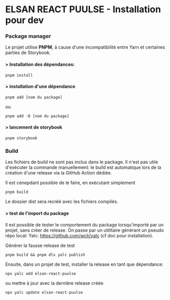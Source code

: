 # ELSAN REACT PUULSE - Installation pour dev

### Package manager
Le projet utilise **PNPM**, à cause d'une incompatibilité entre Yarn et certaines parties de Storybook.

#### > Installation des dépendances:

```
pnpm install
```

#### > installation d'une dépendance

```
pnpm add [nom du package]
```
ou
```
pnpm add -D [nom du package]
```

#### > lancement de storybook

```
pnpm storybook
```

### Build

Les fichiers de build ne sont pas inclus dans le package.
Il n'est pas utile d'exécuter la commande manuellement: le build est automatique lors de la création d'une release via la GitHub Action dédiée.

Il est cenepdant possible de le faire, en exécutant simplement
```
pnpm build
```
Le dossier dist sera recréé avec les fichiers compilés.

#### > test de l'import du package

Il est possible de tester le comportement du package lorsqu'importé par un projet, sans créer de release.
On passe par un utilitaire générant un pseudo répo local: Yalc: https://github.com/wclr/yalc (cf doc pour installation).

Générer la fausse release de test
```
pnpm build && pnpm dlx yalc publish
```

Ensuite, dans un projet de test, installer la release en tant que dépendance:
```
npx yalc add elsan-react-puulse
```
ou mettre à jour avec la dernière release créée
```
npx yalc update elsan-react-puulse
```